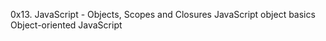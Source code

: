 0x13. JavaScript - Objects, Scopes and Closures
JavaScript object basics
Object-oriented JavaScript
